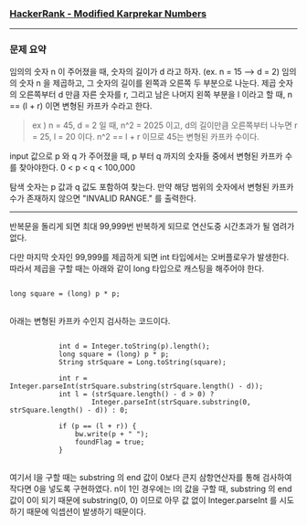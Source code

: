 ### [HackerRank - Modified Karprekar Numbers](https://www.hackerrank.com/challenges/kaprekar-numbers/problem)
- - -
### 문제 요약
임의의 숫자 n 이 주어졌을 때, 숫자의 길이가 d 라고 하자. (ex. n = 15 --> d = 2)
임의의 숫자 n 을 제곱하고, 그 숫자의 길이를 왼쪽과 오른쪽 두 부분으로 나눈다. 제곱 숫자의 오른쪽부터 d 만큼 자른 숫자를 r, 그리고 남은 나머지 왼쪽 부분을 l 이라고 할 때,
n == (l + r) 이면 변형된 카프카 수라고 한다.

> ex ) n = 45, d = 2 일 때, n^2 = 2025 이고, d의 길이만큼 오른쪽부터 나누면 r = 25, l = 20 이다.
> n^2 == l + r 이므로 45는 변형된 카프카 수이다.

input 값으로 p 와 q 가 주어졌을 때, p 부터 q 까지의 숫자들 중에서 변형된 카프카 수를 찾아야한다.
0 < p < q < 100,000

탐색 숫자는 p 값과 q 값도 포함하여 찾는다. 만약 해당 범위의 숫자에서 변형된 카프카 수가 존재하지 않으면 "INVALID RANGE." 를 출력한다.
- - -

반복문을 돌리게 되면 최대 99,999번 반복하게 되므로 연산도중 시간초과가 될 염려가 없다.

다만 마지막 숫자인 99,999를 제곱하게 되면 int 타입에서는 오버플로우가 발생한다. 따라서 제곱을 구할 때는 아래와 같이 long 타입으로 캐스팅을 해주어야 한다.

<pre>
<code>
long square = (long) p * p;
</code>
</pre>



아래는 변형된 카프카 수인지 검사하는 코드이다.
<pre>
<code>
            int d = Integer.toString(p).length();
            long square = (long) p * p;
            String strSquare = Long.toString(square);

            int r = Integer.parseInt(strSquare.substring(strSquare.length() - d));
            int l = (strSquare.length() - d > 0) ?
                    Integer.parseInt(strSquare.substring(0, strSquare.length() - d)) : 0;

            if (p == (l + r)) {
                bw.write(p + " ");
                foundFlag = true;
            }
</code>
</pre>

여기서 l을 구할 때는 substring 의 end 값이 0보다 큰지 삼항연산자를 통해 검사하여 작다면 0을 넣도록 구현하였다.
n이 1인 경우에는 l의 값을 구할 때, substring 의 end 값이 0이 되기 때문에 substring(0, 0) 이므로 아무 값 없이 Integer.parseInt 를 시도하기 때문에 익셉션이 발생하기 때문이다.

